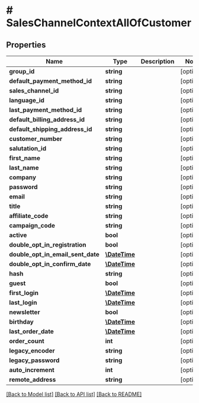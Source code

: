 # # SalesChannelContextAllOfCustomer

## Properties

Name | Type | Description | Notes
------------ | ------------- | ------------- | -------------
**group_id** | **string** |  | [optional]
**default_payment_method_id** | **string** |  | [optional]
**sales_channel_id** | **string** |  | [optional]
**language_id** | **string** |  | [optional]
**last_payment_method_id** | **string** |  | [optional]
**default_billing_address_id** | **string** |  | [optional]
**default_shipping_address_id** | **string** |  | [optional]
**customer_number** | **string** |  | [optional]
**salutation_id** | **string** |  | [optional]
**first_name** | **string** |  | [optional]
**last_name** | **string** |  | [optional]
**company** | **string** |  | [optional]
**password** | **string** |  | [optional]
**email** | **string** |  | [optional]
**title** | **string** |  | [optional]
**affiliate_code** | **string** |  | [optional]
**campaign_code** | **string** |  | [optional]
**active** | **bool** |  | [optional]
**double_opt_in_registration** | **bool** |  | [optional]
**double_opt_in_email_sent_date** | [**\DateTime**](\DateTime.md) |  | [optional]
**double_opt_in_confirm_date** | [**\DateTime**](\DateTime.md) |  | [optional]
**hash** | **string** |  | [optional]
**guest** | **bool** |  | [optional]
**first_login** | [**\DateTime**](\DateTime.md) |  | [optional]
**last_login** | [**\DateTime**](\DateTime.md) |  | [optional]
**newsletter** | **bool** |  | [optional]
**birthday** | [**\DateTime**](\DateTime.md) |  | [optional]
**last_order_date** | [**\DateTime**](\DateTime.md) |  | [optional]
**order_count** | **int** |  | [optional]
**legacy_encoder** | **string** |  | [optional]
**legacy_password** | **string** |  | [optional]
**auto_increment** | **int** |  | [optional]
**remote_address** | **string** |  | [optional]

[[Back to Model list]](../../README.md#models) [[Back to API list]](../../README.md#endpoints) [[Back to README]](../../README.md)
